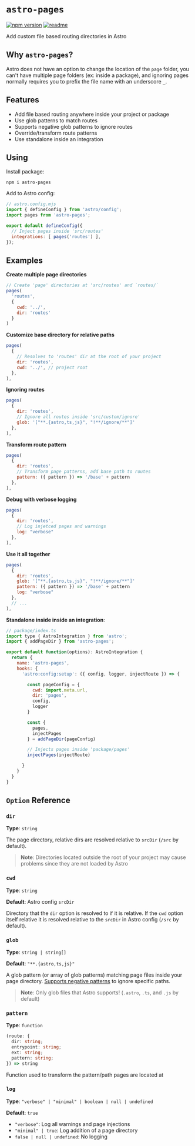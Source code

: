 # `astro-pages`

[![npm version](https://img.shields.io/npm/v/astro-pages?labelColor=red&color=grey)](https://www.npmjs.com/package/astro-pages)
[![readme](https://img.shields.io/badge/README-blue)](https://www.npmjs.com/package/astro-pages)

Add custom file based routing directories in Astro

## Why `astro-pages`?

Astro does not have an option to change the location of the `page` folder, you can't have multiple page folders (ex: inside a package), and ignoring pages normally requires you to prefix the file name with an underscore `_`.

## Features
- Add file based routing anywhere inside your project or package
- Use glob patterns to match routes
- Supports negative glob patterns to ignore routes
- Override/transform route patterns
- Use standalone inside an integration

## Using

Install package:

```
npm i astro-pages  
```

Add to Astro config:
```js
// astro.config.mjs
import { defineConfig } from 'astro/config';
import pages from 'astro-pages';

export default defineConfig({
  // Inject pages inside 'src/routes'
  integrations: [ pages('routes') ],
});
```

## Examples

**Create multiple page directories**

```js
// Create 'page' directories at 'src/routes' and `routes/`
pages(
  'routes', 
  {
    cwd: '../',
    dir: 'routes'
  }
)
```

**Customize base directory for relative paths**

```js
pages(
  {
    // Resolves to 'routes' dir at the root of your project
    dir: 'routes',
    cwd: '../', // project root
  },
),
```

**Ignoring routes**

```js
pages(
  {
    dir: 'routes',
    // Ignore all routes inside 'src/custom/ignore'
    glob: '["**.{astro,ts,js}", "!**/ignore/**"]'
  },
),
```

**Transform route pattern**

```js
pages(
  {
    dir: 'routes',
    // Transform page patterns, add base path to routes
    pattern: ({ pattern }) => '/base' + pattern 
  },
),
```

**Debug with verbose logging**

```js
pages(
  {
    dir: 'routes',
    // Log injetced pages and warnings
    log: "verbose"
  },
),
```

**Use it all together**

```js
pages(
  {
    dir: 'routes',
    glob: '["**.{astro,ts,js}", "!**/ignore/**"]'
    pattern: ({ pattern }) => '/base' + pattern 
    log: "verbose"
  },
  // ...
),
```

**Standalone inside inside an integration**:

```js
// package/index.ts
import type { AstroIntegration } from 'astro';
import { addPageDir } from 'astro-pages';

export default function(options): AstroIntegration {  
  return {
    name: 'astro-pages',
    hooks: {
      'astro:config:setup': ({ config, logger, injectRoute }) => {

        const pageConfig = {
          cwd: import.meta.url,
          dir: 'pages',
          config,
          logger
        }

        const { 
          pages,
          injectPages 
        } = addPageDir(pageConfig)

        // Injects pages inside 'package/pages'
        injectPages(injectRoute)

      }
    }
  }
}
```

## `Option` Reference

### `dir`

**Type**: `string`

The page directory, relative dirs are resolved relative to `srcDir` (`/src` by default).

> **Note**: Directories located outside the root of your project may cause problems since they are not loaded by Astro

### `cwd`

**Type**: `string`

**Default**: Astro config `srcDir`

Directory that the `dir` option is resolved to if it is relative. If the `cwd` option itself relative it is resolved relative to the `srcDir` in Astro config (`/src` by default).

### `glob`

**Type**: `string | string[]`

**Default**: `"**.{astro,ts,js}"`

A glob pattern (or array of glob patterns) matching page files inside your page directory. [Supports negative patterns](https://www.npmjs.com/package/fast-glob#how-to-exclude-directory-from-reading) to ignore specific paths. 

> **Note**: Only glob files that Astro supports! (`.astro`, `.ts`, and `.js` by default)

### `pattern`

**Type**: `function`

```ts
(route: {
  dir: string;
  entrypoint: string;
  ext: string;
  pattern: string;
}) => string
```

Function used to transform the pattern/path pages are located at

### `log`

**Type**: `"verbose" | "minimal" | boolean | null | undefined`

**Default**: `true`

- `"verbose"`: Log all warnings and page injections
- `"minimal" | true`: Log addition of a page directory
- `false | null | undefined`: No logging
